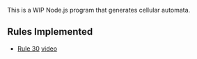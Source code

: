 This is a WIP Node.js program that generates cellular automata.

## Rules Implemented

- [Rule 30](http://en.wikipedia.org/wiki/Rule_30) [video](https://www.youtube.com/watch?v=TT2-aXrmJ6k)